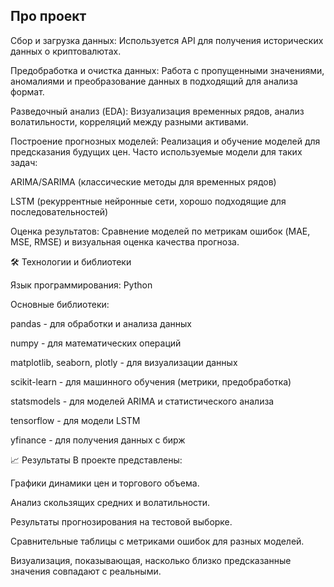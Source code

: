 ## Про проект

Сбор и загрузка данных: Используется API для получения исторических данных о криптовалютах.

Предобработка и очистка данных: Работа с пропущенными значениями, аномалиями и преобразование данных в подходящий для анализа формат.

Разведочный анализ (EDA): Визуализация временных рядов, анализ волатильности, корреляций между разными активами.

Построение прогнозных моделей: Реализация и обучение моделей для предсказания будущих цен. Часто используемые модели для таких задач:

ARIMA/SARIMA (классические методы для временных рядов)

LSTM (рекуррентные нейронные сети, хорошо подходящие для последовательностей)

Оценка результатов: Сравнение моделей по метрикам ошибок (MAE, MSE, RMSE) и визуальная оценка качества прогноза.

🛠 Технологии и библиотеки

Язык программирования: Python

Основные библиотеки:

pandas - для обработки и анализа данных

numpy - для математических операций

matplotlib, seaborn, plotly - для визуализации данных

scikit-learn - для машинного обучения (метрики, предобработка)

statsmodels - для моделей ARIMA и статистического анализа

tensorflow - для модели LSTM

yfinance - для получения данных с бирж


📈 Результаты
В проекте представлены:

Графики динамики цен и торгового объема.

Анализ скользящих средних и волатильности.

Результаты прогнозирования на тестовой выборке.

Сравнительные таблицы с метриками ошибок для разных моделей.

Визуализация, показывающая, насколько близко предсказанные значения совпадают с реальными.



